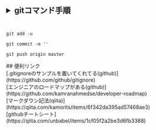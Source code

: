 ## <details><summary>gitコマンド手順</sumarry><div><br>
```
git add -u
```
```
git commit -m ''
```
```
git push origin master
```
</div></detials>
## 便利リンク<br> 
[.gitignoreのサンプルを置いてくれてる(github)](https://github.com/github/gitignore)<br>
[エンジニアのロードマップがある(github)](https://github.com/kamranahmedse/developer-roadmap)<br>
[マークダウン記法(qiita)](https://qiita.com/kamorits/items/6f342da395ad57468ae3)<br>
[githubチートシート](https://qiita.com/unbabel/items/1cf05f2a2be3d6fb3388)<br>
